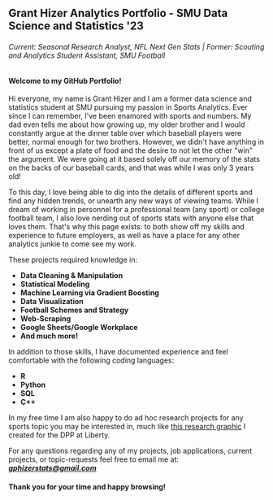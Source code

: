 ## Grant Hizer Analytics Portfolio - SMU Data Science and Statistics '23
###### *Current: Seasonal Research Analyst, NFL Next Gen Stats | Former: Scouting and Analytics Student Assistant, SMU Football*

#### Welcome to my GitHub Portfolio! 

Hi everyone, my name is Grant Hizer and I am a former data science and statistics student at SMU pursuing my passion in Sports Analytics. Ever since I can remember, I've been enamored with sports and numbers. My dad even tells me about how growing up, my older brother and I would constantly argue at the dinner table over which baseball players were better, normal enough for two brothers. However, we didn't have anything in front of us except a plate of food and the desire to not let the other "win" the argument. We were going at it based solely off our memory of the stats on the backs of our baseball cards, and that was while I was only 3 years old!

To this day, I love being able to dig into the details of different sports and find any hidden trends, or unearth any new ways of viewing teams. While I dream of working in personnel for a professional team (any sport) or college football team, I also love nerding out of sports stats with anyone else that loves them. That's why this page exists: to both show off my skills and experience to future employers, as well as have a place for any other analytics junkie to come see my work.  

These projects required knowledge in:
- **Data Cleaning & Manipulation**
- **Statistical Modeling**
- **Machine Learning via Gradient Boosting**
- **Data Visualization**
- **Football Schemes and Strategy**
- **Web-Scraping**
- **Google Sheets/Google Workplace**
- **And much more!**

In addition to those skills, I have documented experience and feel comfortable with the following coding languages:
- **R**
- **Python**
- **SQL**
- **C++**

In my free time I am also happy to do ad hoc research projects for any sports topic you may be interested in, much like [this research graphic](https://twitter.com/CoachColtonKorn/status/1658569920395857935) I created for the DPP at Liberty.

For any questions regarding any of my projects, job applications, current projects, or topic-requests feel free to email me at:
  ***gphizerstats@gmail.com***


#### Thank you for your time and happy browsing!

<!---
GPHizerStats/GPHizerStats is a ✨ special ✨ repository because its `README.md` (this file) appears on your GitHub profile.
You can click the Preview link to take a look at your changes.
--->
